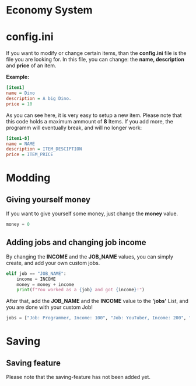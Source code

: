 # Economy System

# config.ini
If you want to modify or change certain items, than the **config.ini** file is the file you are looking for. In this file, you can change:
the **name, description** and **price** of an item.

**Example:**
```ini
[item1]
name = Dino
description = A big Dino.
price = 10
```
As you can see here, it is very easy to setup a new item. Please note that this code holds a maximum ammount of **8** Items. If you add more, the programm will eventually break, and will no longer work:
```ini
[item1-8]
name = NAME
description = ITEM_DESCIPTION
price = ITEM_PRICE
```

# Modding
## Giving yourself money
If you want to give yourself some money, just change the **money** value.
```py
money = 0
```

## Adding jobs and changing job income
By changing the **INCOME** and the **JOB_NAME** values, you can simply create, and add your own custom jobs.
```py
elif job == "JOB_NAME":
    income = INCOME
    money = money + income
    print(f"You worked as a {job} and got {income}!")
```
After that, add the **JOB_NAME** and the **INCOME** value to the **'jobs'** List, and you are done with
your custom Job!

```py
jobs = ["Job: Programmer, Income: 100", "Job: YouTuber, Income: 200", "Job: Artist, Income: 300"]
```
# Saving
## Saving feature
Please note that the saving-feature has not been added yet.
